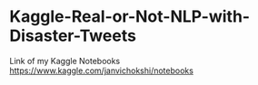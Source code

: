 # Kaggle-Real-or-Not-NLP-with-Disaster-Tweets

Link of my Kaggle Notebooks
https://www.kaggle.com/janvichokshi/notebooks

